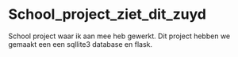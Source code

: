 # School_project_ziet_dit_zuyd
School project waar ik aan mee heb gewerkt. Dit project hebben we gemaakt een een sqllite3 database en flask.

